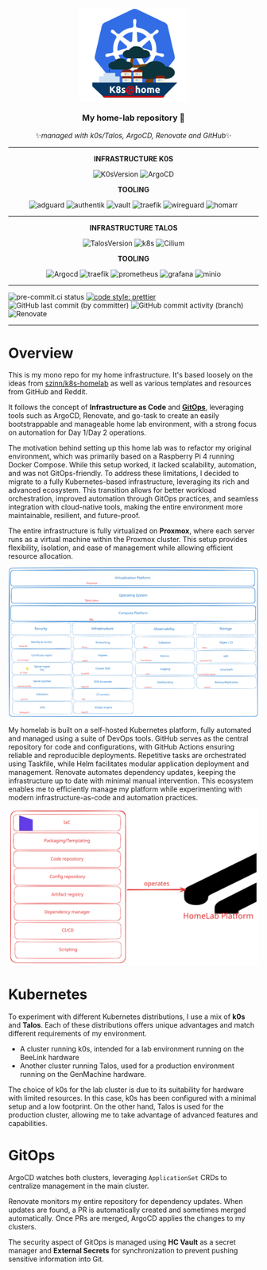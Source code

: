 <div align="center">
<p align="center"><img style="display: block; margin: auto; width: 220px;"  src="docs/assets/k8s-home2.png"></p>

<!-- markdownlint-disable no-trailing-punctuation -->

### My home-lab repository :rocket:

✨*managed with k0s/Talos, ArgoCD, Renovate and GitHub*✨

</div>

<div align="center">

---

**INFRASTRUCTURE K0S**

![K0sVersion](https://img.shields.io/badge/dynamic/yaml?url=https%3A%2F%2Fraw.githubusercontent.com%2FixxeL-DevOps%2Ffullstack%2Frefs%2Fheads%2Fmain%2Finfra%2Fk0s%2Ffullstack.yaml&query=%24.spec.k0s.version&style=for-the-badge&logo=kubernetes&logoColor=%23326CE5&label=k0s&color=%23326CE5)
![ArgoCD](https://img.shields.io/badge/argocd-v2.14.2-version?style=for-the-badge&logo=argo&logoColor=%23F76B39&color=%23F76B39)

**TOOLING**

![adguard](https://img.shields.io/badge/dynamic/yaml?url=https%3A%2F%2Fraw.githubusercontent.com%2FixxeL-DevOps%2Ffullstack%2Frefs%2Fheads%2Fmain%2Fgitops%2Fmanifests%2Fadguard%2FChart.yaml&query=%24.dependencies%5B0%5D.version&style=for-the-badge&logo=adguard&label=AdGuard&color=%2366B574)
![authentik](https://img.shields.io/badge/dynamic/yaml?url=https%3A%2F%2Fraw.githubusercontent.com%2FixxeL-DevOps%2Ffullstack%2Frefs%2Fheads%2Fmain%2Fgitops%2Fmanifests%2Fauthentik%2Fapp%2FChart.yaml&query=%24.dependencies%5B0%5D.version&style=for-the-badge&logo=authentik&label=Authentik&color=%23FD4B2D)
![vault](https://img.shields.io/badge/dynamic/yaml?url=https%3A%2F%2Fraw.githubusercontent.com%2FixxeL-DevOps%2Ffullstack%2Frefs%2Fheads%2Fmain%2Fgitops%2Fmanifests%2Fvault%2FChart.yaml&query=%24.dependencies%5B0%5D.version&style=for-the-badge&logo=vault&label=Vault&color=%23FFB81C)
![traefik](https://img.shields.io/badge/dynamic/yaml?url=https%3A%2F%2Fraw.githubusercontent.com%2FixxeL-DevOps%2Ffullstack%2Frefs%2Fheads%2Fmain%2Fgitops%2Fmanifests%2Ftraefik%2FChart.yaml&query=%24.dependencies%5B0%5D.version&style=for-the-badge&logo=traefikproxy&logoColor=%239D0FB0&label=traefik&color=%239D0FB0)
![wireguard](https://img.shields.io/badge/dynamic/yaml?url=https%3A%2F%2Fraw.githubusercontent.com%2FixxeL-DevOps%2Ffullstack%2Frefs%2Fheads%2Fmain%2Fgitops%2Fmanifests%2Fwireguard%2FChart.yaml&query=%24.dependencies%5B0%5D.version&style=for-the-badge&logo=wireguard&logoColor=%23841618&label=wireguard&color=%23841618)
![homarr](https://img.shields.io/badge/dynamic/yaml?url=https%3A%2F%2Fraw.githubusercontent.com%2FixxeL-DevOps%2Ffullstack%2Frefs%2Fheads%2Fmain%2Fgitops%2Fmanifests%2Fhomarr%2FChart.yaml&query=%24.dependencies%5B0%5D.version&style=for-the-badge&logo=homarr&label=homarr&color=%23F44336)

</div>

<div align="center">

---

**INFRASTRUCTURE TALOS**

![TalosVersion](https://img.shields.io/badge/dynamic/yaml?url=https%3A%2F%2Fraw.githubusercontent.com%2FixxeL-DevOps%2Ffullstack%2Frefs%2Fheads%2Fmain%2Finfra%2Ftalos%2Fgenmachine%2Fbootstrap%2Ftalconfig.yaml&query=%24.talosVersion&style=for-the-badge&logo=talos&label=Talos&color=%23FF4400)
![k8s](https://img.shields.io/badge/dynamic/yaml?url=https%3A%2F%2Fraw.githubusercontent.com%2FixxeL-DevOps%2Ffullstack%2Frefs%2Fheads%2Fmain%2Finfra%2Ftalos%2Fgenmachine%2Fbootstrap%2Ftalconfig.yaml&query=%24.kubernetesVersion&style=for-the-badge&logo=kubernetes&label=K8s&color=%23326CE5)
![Cilium](https://img.shields.io/badge/dynamic/yaml?url=https%3A%2F%2Fraw.githubusercontent.com%2FixxeL-DevOps%2Ffullstack%2Frefs%2Fheads%2Fmain%2Fgitops%2Fmanifests%2Fcilium%2Fgenmachine%2Fgenmachine-values.yaml&query=%24.cilium.image.tag&style=for-the-badge&logo=cilium&label=Cilium&color=%23E9B824)

**TOOLING**

![Argocd](https://img.shields.io/badge/dynamic/yaml?url=https%3A%2F%2Fraw.githubusercontent.com%2FixxeL-DevOps%2Ffullstack%2Frefs%2Fheads%2Fmain%2Fgitops%2Fbootstrap%2Fgenmachine%2Fgenmachine-values.yaml&query=%24.argo-cd.global.image.tag&style=for-the-badge&logo=argo&label=Argocd&color=%23EF5A29)
![traefik](https://img.shields.io/badge/dynamic/yaml?url=https%3A%2F%2Fraw.githubusercontent.com%2FixxeL-DevOps%2Ffullstack%2Frefs%2Fheads%2Fmain%2Fgitops%2Fmanifests%2Ftraefik%2Fgenmachine%2Fgenmachine-values.yaml&query=%24.traefik.image.tag&style=for-the-badge&logo=traefikproxy&logoColor=%239D0FB0&label=traefik&color=%239D0FB0)
![prometheus](https://img.shields.io/badge/dynamic/yaml?url=https%3A%2F%2Fraw.githubusercontent.com%2FixxeL-DevOps%2Ffullstack%2Frefs%2Fheads%2Fmain%2Fgitops%2Fmanifests%2Fprometheus%2Fgenmachine%2Fgenmachine-values.yaml&query=%24.kube-prometheus-stack.prometheus.prometheusSpec.image.tag&style=for-the-badge&logo=prometheus&label=prometheus&color=%23E6522C)
![grafana](https://img.shields.io/badge/dynamic/yaml?url=https%3A%2F%2Fraw.githubusercontent.com%2FixxeL-DevOps%2Ffullstack%2Frefs%2Fheads%2Fmain%2Fgitops%2Fmanifests%2Fprometheus%2Fgenmachine%2Fgenmachine-values.yaml&query=%24.kube-prometheus-stack.grafana.image.tag&style=for-the-badge&logo=grafana&label=grafana&color=%23F46800)
![minio](https://img.shields.io/badge/dynamic/yaml?url=https%3A%2F%2Fraw.githubusercontent.com%2FixxeL-DevOps%2Ffullstack%2Frefs%2Fheads%2Fmain%2Fgitops%2Fmanifests%2Fminio%2Fgenmachine%2Fgenmachine-values.yaml&query=%24.minio.image.tag&style=for-the-badge&logo=minio&logoColor=e0e0e0&label=minio&color=e0e0e0)

</div>

---

![pre-commit.ci status](https://github.com/ixxeL-DevOps/fullstack/actions/workflows/pre-commit.yaml/badge.svg)
[![code style: prettier](https://img.shields.io/badge/code_style-prettier-ff69b4.svg?style=flat-square)](https://github.com/prettier/prettier)
![GitHub last commit (by committer)](https://img.shields.io/github/last-commit/ixxeL-DevOps/fullstack?style=flat-square)
![GitHub commit activity (branch)](https://img.shields.io/github/commit-activity/m/ixxeL-DevOps/fullstack?style=flat-square)
![Renovate](https://img.shields.io/badge/deps-renovate-ok?style=flat-square&logo=renovate&logoColor=%230099FF&logoSize=auto&color=%230099FF)

---

# Overview

This is my mono repo for my home infrastructure. It's based loosely on the ideas from [szinn/k8s-homelab](https://github.com/szinn/k8s-homelab) as well as various templates and resources from GitHub and Reddit.

It follows the concept of **Infrastructure as Code** and [**GitOps**](https://opengitops.dev/), leveraging tools such as ArgoCD, Renovate, and go-task to create an easily bootstrappable and manageable home lab environment, with a strong focus on automation for Day 1/Day 2 operations.

The motivation behind setting up this home lab was to refactor my original environment, which was primarily based on a Raspberry Pi 4 running Docker Compose. While this setup worked, it lacked scalability, automation, and was not GitOps-friendly. To address these limitations, I decided to migrate to a fully Kubernetes-based infrastructure, leveraging its rich and advanced ecosystem. This transition allows for better workload orchestration, improved automation through GitOps practices, and seamless integration with cloud-native tools, making the entire environment more maintainable, resilient, and future-proof.

The entire infrastructure is fully virtualized on **Proxmox**, where each server runs as a virtual machine within the Proxmox cluster. This setup provides flexibility, isolation, and ease of management while allowing efficient resource allocation.

![Schéma Excalidraw](./docs/assets/extract.platform.excalidraw.svg)

My homelab is built on a self-hosted Kubernetes platform, fully automated and managed using a suite of DevOps tools. GitHub serves as the central repository for code and configurations, with GitHub Actions ensuring reliable and reproducible deployments. Repetitive tasks are orchestrated using Taskfile, while Helm facilitates modular application deployment and management. Renovate automates dependency updates, keeping the infrastructure up to date with minimal manual intervention. This ecosystem enables me to efficiently manage my platform while experimenting with modern infrastructure-as-code and automation practices.

![Schéma Excalidraw](./docs/assets/extract.capabilities.excalidraw.svg)

# Kubernetes

To experiment with different Kubernetes distributions, I use a mix of **k0s** and **Talos**. Each of these distributions offers unique advantages and match different requirements of my environment.

- A cluster running k0s, intended for a lab environment running on the BeeLink hardware
- Another cluster running Talos, used for a production environment running on the GenMachine hardware.

The choice of k0s for the lab cluster is due to its suitability for hardware with limited resources. In this case, k0s has been configured with a minimal setup and a low footprint.
On the other hand, Talos is used for the production cluster, allowing me to take advantage of advanced features and capabilities.

# GitOps

ArgoCD watches both clusters, leveraging `ApplicationSet` CRDs to centralize management in the main cluster.

Renovate monitors my entire repository for dependency updates. When updates are found, a PR is automatically created and sometimes merged automatically. Once PRs are merged, ArgoCD applies the changes to my clusters.

The security aspect of GitOps is managed using **HC Vault** as a secret manager and **External Secrets** for synchronization to prevent pushing sensitive information into Git.
